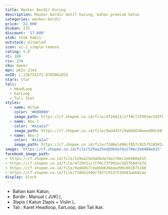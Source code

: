 ```yaml
---
title: Masker Bordir Kucing
description: Masker bordir motif kucing, bahan premium katun
categories: masker-bordir
price: '22.000'
diskon: 22%
discount: '17.600'
stok: Stok Habis
outstock: disabled
icon: ui-1_simple-remove
rating: 5.0
rC: 180
riv: 250
sku: mawar
mpn: p62s-2143
noID: i.226754372.8705962853
stars: star
tali:
  - HeadLoop
  - EarLoop
  - Tali Ikat
styles:
  - name: Hitam
    color: '#000000'
    image_path: https://cf.shopee.co.id/file/4729d11c1ff0c73f991ec5d3fb68fe74
  - name: Abu-1
    color: '#a1a2a7'
    image_path: https://cf.shopee.co.id/file/9add457c9abbb638eeed99c601075160
  - name: Abu-2
    color: '#a1a2a7'
    image_path: https://cf.shopee.co.id/file/f3d6e1490cf857c9157510583ab681aa
image: 'https://cf.shopee.co.id/file/529aa25edddbda7da170ec2e6488e615'
facebook_image_path:
- https://cf.shopee.co.id/file/529aa25edddbda7da170ec2e6488e615
- https://cf.shopee.co.id/file/4729d11c1ff0c73f991ec5d3fb68fe74
- https://cf.shopee.co.id/file/9add457c9abbb638eeed99c601075160
- https://cf.shopee.co.id/file/f3d6e1490cf857c9157510583ab681aa
display: block
---
```


- Bahan kain Katun,
- Bordir : Manual ( JUKI ),
- 3lapis ( Katun 2lapis + Vislin ),
- Tali : Karet Headloop, EarLoop, dan Tali ikat.
